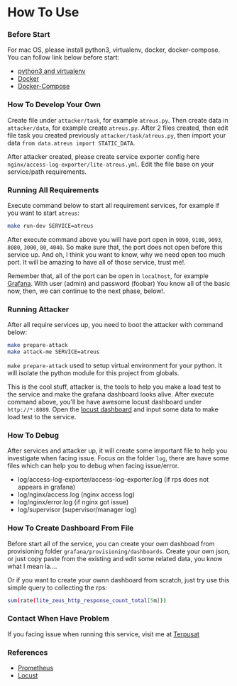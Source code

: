 # How To Use

### Before Start

For mac OS, please install python3, virtualenv, docker, docker-compose. You can follow link below before start:
- [python3 and virtualenv](https://gist.github.com/pandafulmanda/730a9355e088a9970b18275cb9eadef3)
- [Docker](https://docs.docker.com/docker-for-mac/install/)
- [Docker-Compose](https://docs.docker.com/compose/install/)


### How To Develop Your Own

Create file under `attacker/task`, for example `atreus.py`. Then create data in `attacker/data`, for example create `atreus.py`. After 2 files created, then edit file task you created previously `attacker/task/atreus.py`, then import your data `from data.atreus import STATIC_DATA`.

After attacker created, please create service exporter config here `nginx/access-log-exporter/lite-atreus.yml`. Edit the file base on your service/path requirements.

### Running All Requirements

Execute command below to start all requirement services, for example if you want to start `atreus`:

```sh
make run-dev SERVICE=atreus
```

After execute command above you will have port open in `9090`, `9100`, `9093`, `8080`, `3000`, `80`, `4040`. So make sure that, the port does not open before this service up. And oh, I think you want to know, why we need open too much port. It will be amazing to have all of those service, trust me!.

Remember that, all of the port can be open in `localhost`, for example [Grafana](http://localhost:3000). With user (admin) and password (foobar) You know all of the basic now, then, we can continue to the next phase, below!.


### Running Attacker

After all require services up, you need to boot the attacker with command below:

```sh
make prepare-attack
make attack-me SERVICE=atreus
```

`make prepare-attack` used to setup virtual environment for your python. It will isolate the python module for this project from globals.

This is the cool stuff, attacker is, the tools to help you make a load test to the service and make the grafana dashboard looks alive. After execute command above, you'll be have awesome locust dashboard under `http://*:8089`. Open the [locust dashboard](http://localhost:8089) and input some data to make load test to the service.


### How To Debug

After services and attacker up, it will create some important file to help you investigate when facing issue. Focus on the folder `log`, there are have some files which can help you to debug when facing issue/error.

- log/access-log-exporter/access-log-exporter.log (if rps does not appears in grafana)
- log/nginx/access.log (nginx access log)
- log/nginx/error.log (if nginx got issue)
- log/supervisor (supervisor/manager log)


### How To Create Dashboard From File

Before start all of the service, you can create your own dashboad from provisioning folder `grafana/provisioning/dashboards`. Create your own json, or just copy paste from the existing and edit some related data, you know what I mean la....

Or if you want to create your ownn dashboard from scratch, just try use this simple query to collecting the rps:

```sh
sum(rate(lite_zeus_http_response_count_total[5m]))
```

### Contact When Have Problem

If you facing issue when running this service, visit me at [Terpusat](https://outletcyber.net)


### References
- [Prometheus](https://prometheus.io/docs/introduction/overview/)
- [Locust](https://docs.locust.io/en/stable/)
